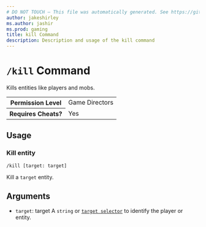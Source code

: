 ```yaml
---
# DO NOT TOUCH — This file was automatically generated. See https://github.com/mojang/minecraftapidocsgenerator to modify descriptions, examples, etc.
author: jakeshirley
ms.author: jashir
ms.prod: gaming
title: kill Command
description: Description and usage of the kill command
---
```

# `/kill` Command
Kills entities like players and mobs.

<table>
  <tr>
    <th>Permission Level</th>
    <td>Game Directors</td>
  </tr>
  <tr>
    <th>Requires Cheats?</th>
    <td>Yes</td>
  </tr>
</table>

## Usage
### Kill entity
`/kill [target: target]`

Kill a `target` entity.

## Arguments
- `target`: target
A `string` or [`target selector`](https://learn.microsoft.com/minecraft/creator/documents/commandsintroduction#target-selectors) to identify the player or entity.
